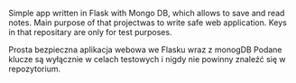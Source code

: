 Simple app written in Flask with Mongo DB, which allows to save and read notes. Main purpose of that projectwas to write safe web application.
Keys in that repositary are only for test purposes.

Prosta bezpieczna aplikacja webowa we Flasku wraz z monogDB
Podane klucze są wyłącznie w celach testowych i nigdy nie powinny znaleźć się w repozytorium.
